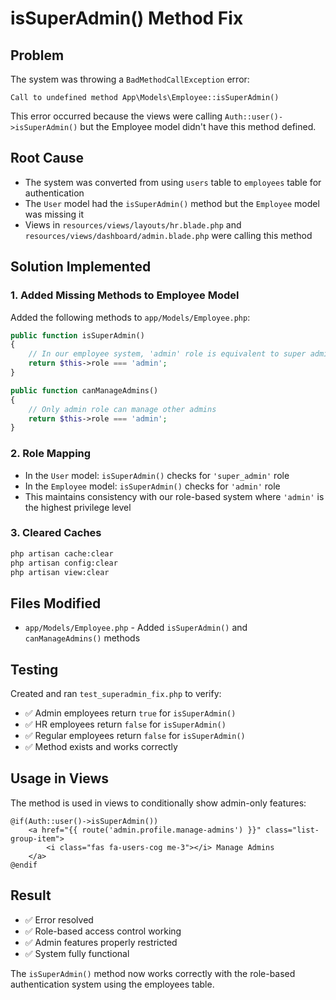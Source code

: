 # isSuperAdmin() Method Fix

## Problem
The system was throwing a `BadMethodCallException` error:
```
Call to undefined method App\Models\Employee::isSuperAdmin()
```

This error occurred because the views were calling `Auth::user()->isSuperAdmin()` but the Employee model didn't have this method defined.

## Root Cause
- The system was converted from using `users` table to `employees` table for authentication
- The `User` model had the `isSuperAdmin()` method but the `Employee` model was missing it
- Views in `resources/views/layouts/hr.blade.php` and `resources/views/dashboard/admin.blade.php` were calling this method

## Solution Implemented

### 1. Added Missing Methods to Employee Model
Added the following methods to `app/Models/Employee.php`:

```php
public function isSuperAdmin()
{
    // In our employee system, 'admin' role is equivalent to super admin
    return $this->role === 'admin';
}

public function canManageAdmins()
{
    // Only admin role can manage other admins
    return $this->role === 'admin';
}
```

### 2. Role Mapping
- In the `User` model: `isSuperAdmin()` checks for `'super_admin'` role
- In the `Employee` model: `isSuperAdmin()` checks for `'admin'` role
- This maintains consistency with our role-based system where `'admin'` is the highest privilege level

### 3. Cleared Caches
```bash
php artisan cache:clear
php artisan config:clear
php artisan view:clear
```

## Files Modified
- `app/Models/Employee.php` - Added `isSuperAdmin()` and `canManageAdmins()` methods

## Testing
Created and ran `test_superadmin_fix.php` to verify:
- ✅ Admin employees return `true` for `isSuperAdmin()`
- ✅ HR employees return `false` for `isSuperAdmin()`
- ✅ Regular employees return `false` for `isSuperAdmin()`
- ✅ Method exists and works correctly

## Usage in Views
The method is used in views to conditionally show admin-only features:

```blade
@if(Auth::user()->isSuperAdmin())
    <a href="{{ route('admin.profile.manage-admins') }}" class="list-group-item">
        <i class="fas fa-users-cog me-3"></i> Manage Admins
    </a>
@endif
```

## Result
- ✅ Error resolved
- ✅ Role-based access control working
- ✅ Admin features properly restricted
- ✅ System fully functional

The `isSuperAdmin()` method now works correctly with the role-based authentication system using the employees table.
